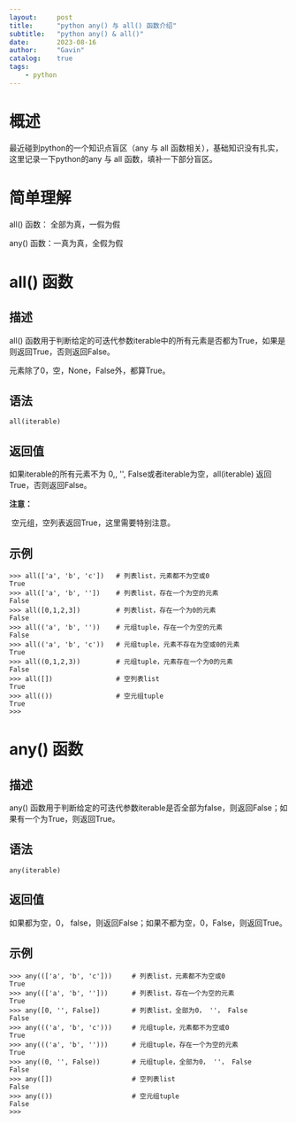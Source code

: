 ```yaml
---
layout:     post
title:      "python any() 与 all() 函数介绍"
subtitle:   "python any() & all()"
date:       2023-08-16
author:     "Gavin"
catalog:    true
tags:
    - python
---
```





# 概述


最近碰到python的一个知识点盲区（any 与 all 函数相关），基础知识没有扎实，这里记录一下python的any 与 all 函数，填补一下部分盲区。





# 简单理解



all() 函数： 全部为真，一假为假

any() 函数：一真为真，全假为假







# all() 函数



## 描述



all() 函数用于判断给定的可迭代参数iterable中的所有元素是否都为True，如果是则返回True，否则返回False。

元素除了0，空，None，False外，都算True。



## 语法



```
all(iterable)
```





## 返回值



如果iterable的所有元素不为 0,, '', False或者iterable为空，all(iterable) 返回True，否则返回False。



**注意：**

​    空元组，空列表返回True，这里需要特别注意。



## 示例



```
>>> all(['a', 'b', 'c'])   # 列表list，元素都不为空或0
True
>>> all(['a', 'b', ''])    # 列表list，存在一个为空的元素
False
>>> all([0,1,2,3])         # 列表list，存在一个为0的元素
False
>>> all(('a', 'b', ''))    # 元组tuple，存在一个为空的元素
False
>>> all(('a', 'b', 'c'))   # 元组tuple，元素不存在为空或0的元素
True
>>> all((0,1,2,3))         # 元组tuple，元素存在一个为0的元素
False
>>> all([])                # 空列表list
True
>>> all(())                # 空元组tuple
True
>>>
```







# any() 函数



## 描述



any() 函数用于判断给定的可迭代参数iterable是否全部为false，则返回False；如果有一个为True，则返回True。





## 语法



```
any(iterable)
```





## 返回值



如果都为空，0， false，则返回False；如果不都为空，0，False，则返回True。





## 示例



```
>>> any((['a', 'b', 'c']))     # 列表list，元素都不为空或0
True
>>> any((['a', 'b', '']))      # 列表list，存在一个为空的元素
True
>>> any([0, '', False])        # 列表list，全部为0， ''， False
False
>>> any((('a', 'b', 'c')))     # 元组tuple，元素都不为空或0
True
>>> any((('a', 'b', '')))      # 元组tuple，存在一个为空的元素
True
>>> any((0, '', False))        # 元组tuple，全部为0， ''， False
False
>>> any([])                    # 空列表list 
False
>>> any(())                    # 空元组tuple
False
>>>
```


